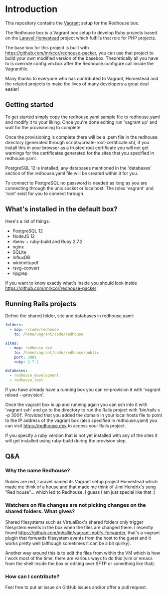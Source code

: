 # Introduction

This repository contains the [Vagrant](https://www.vagrantup.com/) setup for the Redhouse 
box. 

The Redhouse box is a Vagrant box setup to develop Ruby projects based on the 
[Laravel Homestead](https://github.com/laravel/homestead) project which fulfills that 
role for PHP projects.

The base box for this project is built with https://github.com/mrkcor/redhouse-packer, you
can use that project to build your own modified version of the basebox. Theoretically all you
have to is override config.vm.box after the Redhouse.configure call inside the Vagrantfile.

Many thanks to everyone who has contributed to Vagrant, Homestead and the related 
projects to make the lives of many developers a great deal easier!

## Getting started

To get started simply copy the redhouse.yaml.sample file to redhouse.yaml and modify 
it to your liking. Once you're done editing run 'vagrant up' and wait for the 
provisioning to complete.

Once the provisioning is complete there will be a .pem file in the redhouse directory 
(generated through scripts/create-root-certificate.sh), if you install this in your 
browser as a trusted root certificate you will not get warnings for the certificates
generated for the sites that you specified in redhouse.yaml.

PostgreSQL 12 is installed, any databases mentioned in the 'databases' section of the 
redhouse.yaml file will be created within it for you. 

To connect to PostgreSQL no password is needed as long as you are connecting through the
unix socket or localhost. The roles 'vagrant' and 'root' exist for you to connect through.

## What's installed in the default box?

Here's a list of things:

* PostgreSQL 12
* NodeJS 12
* rbenv + ruby-build and Ruby 2.7.2
* nginx
* SQLite
* InfluxDB
* wkhtmltopdf
* rsvg-convert
* ripgrep

If you want to know exactly what's inside you should look inside https://github.com/mrkcor/redhouse-packer

## Running Rails projects

Define the shared folder, site and databases in redhouse.yaml:

``` yaml
folders:
  - map: ~/code/redhouse
    to: /home/vagrant/code/redhouse

sites:
  - map: redhouse.dev
    to: /home/vagrant/code/redhouse/public
    port: 3001
    ruby: 2.7.2

databases:
  - redhouse_development
  - redhouse_test
```

If you have already have a running box you can re-provision it with 'vagrant reload --provision'.

Once the vagrant box is up and running again you can ssh into it with 'vagrant ssh' and go 
to the directory to run the Rails project with 'bin/rails s -p 3001'. Provided that you 
added the domain in your local hosts file to point to the IP address of the vagrant box (also
specified in redhouse.yaml) you can visit https://redhouse.dev to access your Rails project.

If you specify a ruby version that is not yet installed with any of the sites it will get installed
using ruby-build during the provision step.

## Q&A

### Why the name Redhouse?

Rubies are red, Laravel named its Vagrant setup project Homestead which made me think of a house 
and that made me think of Jimi Hendrix's song "Red house"... which led to Redhouse. I guess I am
just special like that :)

### Watchers on file changes are not picking changes on the shared folders. What gives?

Shared filesystems such as VirtualBox's shared folders only trigger filesystem events in the box when the files are changed there. I recently found https://github.com/mhallin/vagrant-notify-forwarder, that's a vagrant plugin that forwards filesystem events from the host to the guest and it works pretty well (although sometimes it can be a bit quirky).

Another way around this is to edit the files from within the VM which is how I work most of the 
time, there are various ways to do this (vim or emacs from the shell inside the box or editing over SFTP or something like that).

### How can I contribute?

Feel free to put an issue on GitHub issues and/or offer a pull request.

